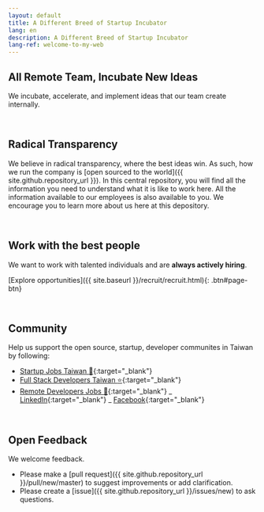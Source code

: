 ```yaml
---
layout: default
title: A Different Breed of Startup Incubator
lang: en
description: A Different Breed of Startup Incubator
lang-ref: welcome-to-my-web
---
```


## All Remote Team, Incubate New Ideas

We incubate, accelerate, and implement ideas that our team create internally.

<br/>

## Radical Transparency

We believe in radical transparency, where the best ideas win. As such, how we run the company is [open sourced to the world]({{ site.github.repository_url }}). In this central repository, you will find all the information you need to understand what it is like to work here. All the information available to our employees is also available to you. We encourage you to learn more about us here at this depository.

<br/>

## Work with the best people

We want to work with talented individuals and are **always actively hiring**.

[Explore opportunities]({{ site.baseurl }}/recruit/recruit.html){: .btn#page-btn}

<br/>

## Community

Help us support the open source, startup, developer communites in Taiwan by following:

-   [Startup Jobs Taiwan :rocket:](https://021tw.github.io/){:target="\_blank"}
-   [Full Stack Developers Taiwan :star:](https://stacktw.github.io/){:target="\_blank"}
-   [Remote Developers Jobs :palm_tree:](https://www.linkedin.com/groups/10525064/){:target="\_blank"}
    _ [LinkedIn](https://www.linkedin.com/groups/10525064/){:target="\_blank"}
    _ [Facebook](https://www.facebook.com/groups/489046765360247/){:target="\_blank"}

<br/>

## Open Feedback

We welcome feedback.

-   Please make a [pull request]({{ site.github.repository_url }}/pull/new/master) to suggest improvements or add clarification.
-   Please create a [issue]({{ site.github.repository_url }}/issues/new) to ask questions.

<br/>
